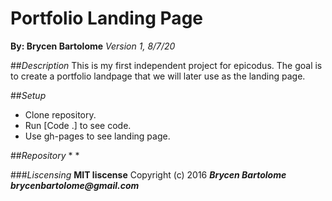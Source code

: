 # Portfolio Landing Page
**By: Brycen Bartolome**
_Version 1, 8/7/20_

##_Description_
This is my first independent project for epicodus. The goal is to create a portfolio landpage that we will later use as the landing page.

##_Setup_
* Clone repository.
* Run [Code .] to see code.
* Use gh-pages to see landing page.

##_Repository_
* 
* 

###_Liscensing_
 **MIT liscense**
Copyright (c) 2016 **_Brycen Bartolome brycenbartolome@gmail.com_**
